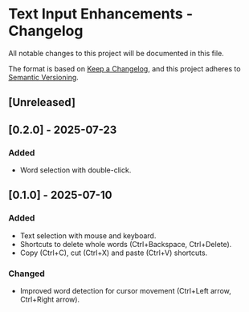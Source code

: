 # Text Input Enhancements - Changelog
All notable changes to this project will be documented in this file.

The format is based on [Keep a Changelog](https://keepachangelog.com/en/1.0.0/), and this project adheres to [Semantic Versioning](https://semver.org/spec/v2.0.0.html).

## [Unreleased]

## [0.2.0] - 2025-07-23
### Added
- Word selection with double-click.

## [0.1.0] - 2025-07-10
### Added
- Text selection with mouse and keyboard.
- Shortcuts to delete whole words (Ctrl+Backspace, Ctrl+Delete).
- Copy (Ctrl+C), cut (Ctrl+X) and paste (Ctrl+V) shortcuts.
### Changed
- Improved word detection for cursor movement (Ctrl+Left arrow, Ctrl+Right arrow).
